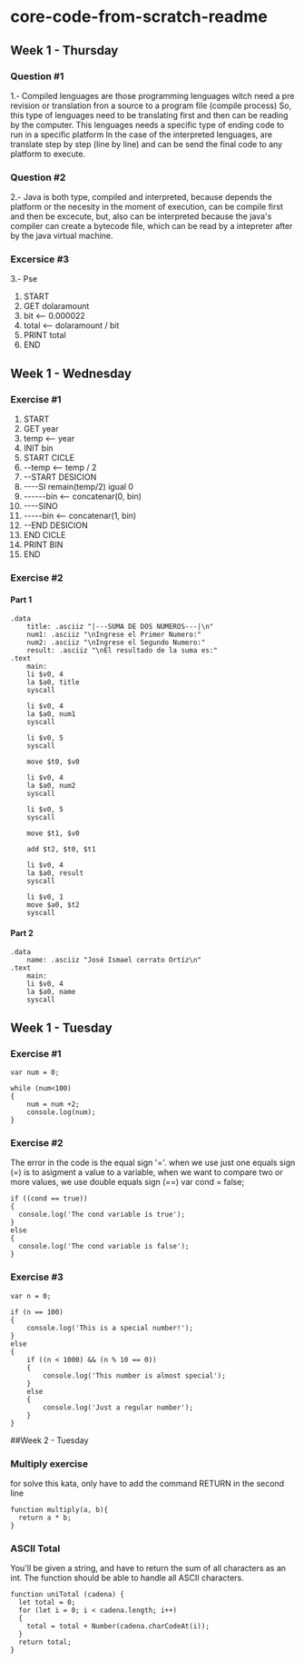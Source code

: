 # core-code-from-scratch-readme
## Week 1 - Thursday
### Question #1
1.- Compiled lenguages are those programming lenguages witch need a pre revision or translation fron a source to a program file (compile process) So, this type of lenguages need to be translating first and then can be reading by the computer. This lenguages needs a specific type of ending code to run in a specific platform
In the case of the interpreted lenguages, are translate step by step (line by line) and can be send the final code to any platform to execute. 

### Question #2
2.- Java is both type, compiled and interpreted, because depends the platform or the necesity in the moment of execution, can be compile first and then be excecute, but, also can be interpreted because the java's compiler can create a bytecode file, which can be read by a intepreter after by the java virtual machine. 
### Excersice #3
3.- Pse
  1. START
  2. GET dolaramount
  3. bit <-- 0.000022
  4. total <-- dolaramount / bit
  5. PRINT total
  6. END

## Week 1 - Wednesday
### Exercise #1
  1. START
  2. GET year
  3. temp <-- year
  4. INIT bin 
  4. START CICLE
  5. --temp <-- temp / 2
  6. --START DESICION
  7. ----SI remain(temp/2) igual 0
  8. ------bin <-- concatenar(0, bin)
  9. ----SINO
  10. -----bin <-- concatenar(1, bin)
  11. --END DESICION
  12. END CICLE
  13. PRINT BIN
  14. END
### Exercise #2
#### Part 1
	.data
		title: .asciiz "|---SUMA DE DOS NUMEROS---|\n"
		num1: .asciiz "\nIngrese el Primer Numero:"
		num2: .asciiz "\nIngrese el Segundo Numero:"
		result: .asciiz "\nEl resultado de la suma es:"
	.text
		main:
		li $v0, 4
		la $a0, title
		syscall
	
		li $v0, 4
		la $a0, num1
		syscall
	
		li $v0, 5
		syscall
	
		move $t0, $v0
	
		li $v0, 4
		la $a0, num2
		syscall
	
		li $v0, 5
		syscall
	
		move $t1, $v0
	
		add $t2, $t0, $t1
	
		li $v0, 4
		la $a0, result
		syscall
	
		li $v0, 1
		move $a0, $t2
		syscall
	
#### Part 2
	.data
		name: .asciiz "José Ismael cerrato Ortíz\n"
	.text
		main:
		li $v0, 4
		la $a0, name
		syscall

## Week 1 - Tuesday
### Exercise #1
	var num = 0;

	while (num<100)
	{
	    num = num +2;
	    console.log(num);
	}
	
### Exercise #2
The error in the code is the equal sign '='. when we use just one equals sign (=) is to asigment a value to a variable, when we want to compare two or more values, we use double equals sign (==)
	var cond = false;

	if ((cond == true)) 
	{
	  console.log('The cond variable is true');
	} 
	else 
	{
	  console.log('The cond variable is false');
	}

### Exercise #3

	var n = 0;

	if (n == 100) 
	{
	    console.log('This is a special number!');
	}
	else
	{
	    if ((n < 1000) && (n % 10 == 0)) 
	    {
	        console.log('This number is almost special');
	    } 
	    else 
	    {
	        console.log('Just a regular number');
	    }
	}
	
##Week 2 - Tuesday
### Multiply exercise
for solve this kata, only have to add the command RETURN in the second line

	function multiply(a, b){
	  return a * b;
	}
	
### ASCII Total
You'll be given a string, and have to return the sum of all characters as an int. The function should be able to handle all ASCII characters.

	function uniTotal (cadena) {
	  let total = 0;
	  for (let i = 0; i < cadena.length; i++)
	  {
	    total = total + Number(cadena.charCodeAt(i));
	  }
	  return total;
	}

###
